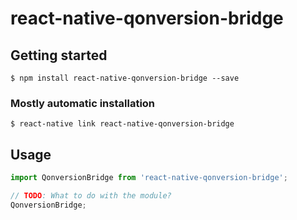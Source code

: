 # react-native-qonversion-bridge

## Getting started

`$ npm install react-native-qonversion-bridge --save`

### Mostly automatic installation

`$ react-native link react-native-qonversion-bridge`

## Usage
```javascript
import QonversionBridge from 'react-native-qonversion-bridge';

// TODO: What to do with the module?
QonversionBridge;
```
